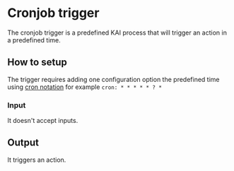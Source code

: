 # Cronjob trigger

The cronjob trigger is a predefined KAI process that will trigger an action in a predefined time.  

## How to setup

The trigger requires adding one configuration option the predefined time using [cron notation](http://www.cronmaker.com/;jsessionid=node0f5bi1382c8f119r2la64ncvbd73863.node0?0) for example `cron: * * * * * ? *`

### Input 

It doesn't accept inputs.

## Output

It triggers an action.

